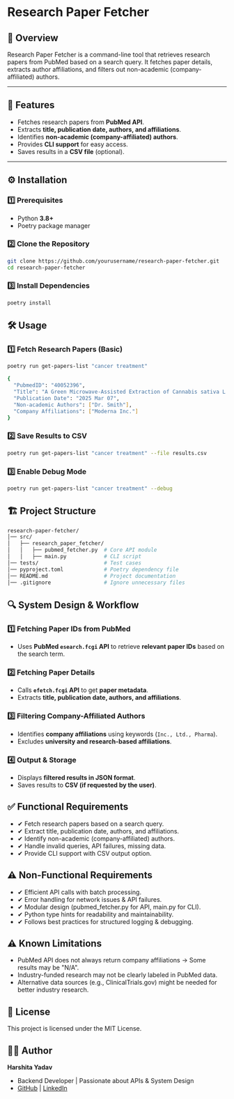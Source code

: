 # Research Paper Fetcher

## 📌 Overview
Research Paper Fetcher is a command-line tool that retrieves research papers from PubMed based on a search query. It fetches paper details, extracts author affiliations, and filters out non-academic (company-affiliated) authors.

---

## 🚀 Features
- Fetches research papers from **PubMed API**.
- Extracts **title, publication date, authors, and affiliations**.
- Identifies **non-academic (company-affiliated) authors**.
- Provides **CLI support** for easy access.
- Saves results in a **CSV file** (optional).

---

## ⚙️ Installation

### **1️⃣ Prerequisites**
- Python **3.8+**
- Poetry package manager

### **2️⃣ Clone the Repository**
```bash
git clone https://github.com/yourusername/research-paper-fetcher.git
cd research-paper-fetcher
```
### **3️⃣ Install Dependencies**
```bash
poetry install
```

## 🛠️ Usage

### **1️⃣ Fetch Research Papers (Basic)**
```bash
poetry run get-papers-list "cancer treatment"
```

```bash
{
  "PubmedID": "40052396",
  "Title": "A Green Microwave-Assisted Extraction of Cannabis sativa L.",
  "Publication Date": "2025 Mar 07",
  "Non-academic Authors": ["Dr. Smith"],
  "Company Affiliations": ["Moderna Inc."]
}

```

### **2️⃣ Save Results to CSV**
```bash
poetry run get-papers-list "cancer treatment" --file results.csv
```
### **3️⃣ Enable Debug Mode**
```bash
poetry run get-papers-list "cancer treatment" --debug
```

## 🏗️ Project Structure

```bash
research-paper-fetcher/
│── src/
│   ├── research_paper_fetcher/
│   │   ├── pubmed_fetcher.py  # Core API module
│   │   ├── main.py            # CLI script
│── tests/                     # Test cases
│── pyproject.toml             # Poetry dependency file
│── README.md                  # Project documentation
│── .gitignore                 # Ignore unnecessary files
```

## 🔍 System Design & Workflow

### **1️⃣ Fetching Paper IDs from PubMed**
- Uses **PubMed `esearch.fcgi` API** to retrieve **relevant paper IDs** based on the search term.

### **2️⃣ Fetching Paper Details**
- Calls **`efetch.fcgi` API** to get **paper metadata**.
- Extracts **title, publication date, authors, and affiliations**.

### **3️⃣ Filtering Company-Affiliated Authors**
- Identifies **company affiliations** using keywords (`Inc., Ltd., Pharma`).
- Excludes **university and research-based affiliations**.

### **4️⃣ Output & Storage**
- Displays **filtered results in JSON format**.
- Saves results to **CSV (if requested by the user)**.


## ✅ Functional Requirements

- ✔ Fetch research papers based on a search query.
- ✔ Extract title, publication date, authors, and affiliations.
- ✔ Identify non-academic (company-affiliated) authors.
- ✔ Handle invalid queries, API failures, missing data.
- ✔ Provide CLI support with CSV output option.

## ⚠️ Non-Functional Requirements
- ✔ Efficient API calls with batch processing.
- ✔ Error handling for network issues & API failures.
- ✔ Modular design (pubmed_fetcher.py for API, main.py for CLI).
- ✔ Python type hints for readability and maintainability.
- ✔ Follows best practices for structured logging & debugging.

## ⚠️ Known Limitations
- PubMed API does not always return company affiliations → Some results may be "N/A".
- Industry-funded research may not be clearly labeled in PubMed data.
- Alternative data sources (e.g., ClinicalTrials.gov) might be needed for better industry research.

## 📜 License
This project is licensed under the MIT License.

## 👩‍💻 Author
**Harshita Yadav** 
- Backend Developer | Passionate about APIs & System Design
- [GitHub](https://github.com/harshita795) | [LinkedIn](https://www.linkedin.com/in/harshita-yadav-backend-developer/)
